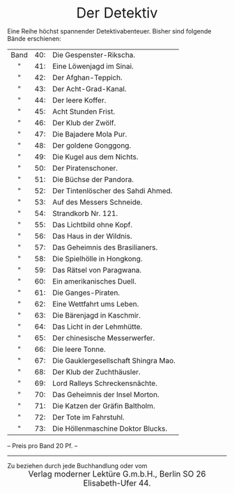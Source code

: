 <div style="font-size: xx-large; text-align: center;">Der Detektiv</div>

Eine Reihe höchst spannender Detektivabenteuer. Bisher sind folgende Bände erschienen:

<table>
<tr><td style="text-align: center;">Band</td><td style="text-align: right;">40:</td><td>Die Gespenster-Rikscha.</td></tr>
<tr><td style="text-align: center;">  " </td><td style="text-align: right;">41:</td><td>Eine Löwenjagd im Sinai.</td></tr>
<tr><td style="text-align: center;">  " </td><td style="text-align: right;">42:</td><td>Der Afghan-Teppich.</td></tr>
<tr><td style="text-align: center;">  " </td><td style="text-align: right;">43:</td><td>Der Acht-Grad-Kanal.</td></tr>
<tr><td style="text-align: center;">  " </td><td style="text-align: right;">44:</td><td>Der leere Koffer.</td></tr>
<tr><td style="text-align: center;">  " </td><td style="text-align: right;">45:</td><td>Acht Stunden Frist.</td></tr>
<tr><td style="text-align: center;">  " </td><td style="text-align: right;">46:</td><td>Der Klub der Zwölf.</td></tr>
<tr><td style="text-align: center;">  " </td><td style="text-align: right;">47:</td><td>Die Bajadere Mola Pur.</td></tr>
<tr><td style="text-align: center;">  " </td><td style="text-align: right;">48:</td><td>Der goldene Gonggong.</td></tr>
<tr><td style="text-align: center;">  " </td><td style="text-align: right;">49:</td><td>Die Kugel aus dem Nichts.</td></tr>
<tr><td style="text-align: center;">  " </td><td style="text-align: right;">50:</td><td>Der Piratenschoner.</td></tr>
<tr><td style="text-align: center;">  " </td><td style="text-align: right;">51:</td><td>Die Büchse der Pandora.</td></tr>
<tr><td style="text-align: center;">  " </td><td style="text-align: right;">52:</td><td>Der Tintenlöscher des Sahdi Ahmed.</td></tr>
<tr><td style="text-align: center;">  " </td><td style="text-align: right;">53:</td><td>Auf des Messers Schneide.</td></tr>
<tr><td style="text-align: center;">  " </td><td style="text-align: right;">54:</td><td>Strandkorb Nr. 121.</td></tr>
<tr><td style="text-align: center;">  " </td><td style="text-align: right;">55:</td><td>Das Lichtbild ohne Kopf.</td></tr>
<tr><td style="text-align: center;">  " </td><td style="text-align: right;">56:</td><td>Das Haus in der Wildnis.</td></tr>
<tr><td style="text-align: center;">  " </td><td style="text-align: right;">57:</td><td>Das Geheimnis des Brasilianers.</td></tr>
<tr><td style="text-align: center;">  " </td><td style="text-align: right;">58:</td><td>Die Spielhölle in Hongkong.</td></tr>
<tr><td style="text-align: center;">  " </td><td style="text-align: right;">59:</td><td>Das Rätsel von Paragwana.</td></tr>
<tr><td style="text-align: center;">  " </td><td style="text-align: right;">60:</td><td>Ein amerikanisches Duell.</td></tr>
<tr><td style="text-align: center;">  " </td><td style="text-align: right;">61:</td><td>Die Ganges-Piraten.</td></tr>
<tr><td style="text-align: center;">  " </td><td style="text-align: right;">62:</td><td>Eine Wettfahrt ums Leben.</td></tr>
<tr><td style="text-align: center;">  " </td><td style="text-align: right;">63:</td><td>Die Bärenjagd in Kaschmir.</td></tr>
<tr><td style="text-align: center;">  " </td><td style="text-align: right;">64:</td><td>Das Licht in der Lehmhütte.</td></tr>
<tr><td style="text-align: center;">  " </td><td style="text-align: right;">65:</td><td>Der chinesische Messerwerfer.</td></tr>
<tr><td style="text-align: center;">  " </td><td style="text-align: right;">66:</td><td>Die leere Tonne.</td></tr>
<tr><td style="text-align: center;">  " </td><td style="text-align: right;">67:</td><td>Die Gauklergesellschaft Shingra Mao.</td></tr>
<tr><td style="text-align: center;">  " </td><td style="text-align: right;">68:</td><td>Der Klub der Zuchthäusler.</td></tr>
<tr><td style="text-align: center;">  " </td><td style="text-align: right;">69:</td><td>Lord Ralleys Schreckensnächte.</td></tr>
<tr><td style="text-align: center;">  " </td><td style="text-align: right;">70:</td><td>Das Geheimnis der Insel Morton.</td></tr>
<tr><td style="text-align: center;">  " </td><td style="text-align: right;">71:</td><td>Die Katzen der Gräfin Baltholm.</td></tr>
<tr><td style="text-align: center;">  " </td><td style="text-align: right;">72:</td><td>Der Tote im Fahrstuhl.</td></tr>
<tr><td style="text-align: center;">  " </td><td style="text-align: right;">73:</td><td>Die Höllenmaschine Doktor Blucks.</td></tr>
</table>

<div class="centered">
– Preis pro Band 20 Pf. –
</div>

* * *

<div class="centered">Zu beziehen durch jede Buchhandlung oder vom</div>
<div style="font-size: large; text-align: center;">Verlag moderner Lektüre G.m.b.H., Berlin SO 26</div>
<div style="font-size: large; text-align: center;">Elisabeth-Ufer 44.</div>
